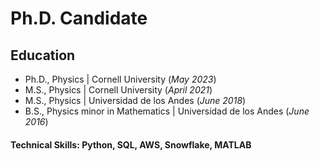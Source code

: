 
# Ph.D. Candidate

## Education
- Ph.D., Physics | Cornell University (_May 2023_)								       		
- M.S., Physics	| Cornell University (_April 2021_)
- M.S., Physics	| Universidad de los Andes (_June 2018_)
- B.S., Physics minor in Mathematics | Universidad de los Andes (_June 2016_)


#### Technical Skills: Python, SQL, AWS, Snowflake, MATLAB
